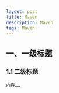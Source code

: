 ```yaml
---
layout: post
title: Maven
description: Maven
tags: Maven
---
```



## 一、一级标题

### 1.1	二级标题

```
内容……
```

